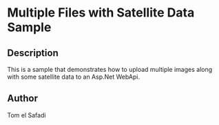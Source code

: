 # Multiple Files with Satellite Data Sample

## Description
This is a sample that demonstrates how to upload multiple images along with some satellite data to an Asp.Net WebApi.

## Author

Tom el Safadi

